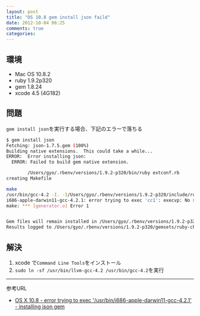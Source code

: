 ```yaml
---
layout: post
title: "OS 10.8 gem install json faild"
date: 2012-10-04 06:25
comments: true
categories: 
---
```


## 環境

- Mac OS 10.8.2
- ruby 1.9.2p320
- gem 1.8.24
- xcode 4.5 (4G182)

## 問題

`gem install json`を実行する場合、下記のエラーで落ちる

```bash
$ gem install json                                                                       *[master][1.9.2-p320] 
Fetching: json-1.7.5.gem (100%)
Building native extensions.  This could take a while...
ERROR:  Error installing json:
  ERROR: Failed to build gem native extension.

        /Users/gyo/.rbenv/versions/1.9.2-p320/bin/ruby extconf.rb
creating Makefile

make
/usr/bin/gcc-4.2 -I. -I/Users/gyo/.rbenv/versions/1.9.2-p320/include/ruby-1.9.1/x86_64-darwin11.3.0 -I/Users/gyo/.rbenv/versions/1.9.2-p320/include/ruby-1.9.1/ruby/backward -I/Users/gyo/.rbenv/versions/1.9.2-p320/include/ruby-1.9.1 -I. -DJSON_GENERATOR -I'/Users/gyo/.rbenv/versions/1.9.2-p320/include'  -D_XOPEN_SOURCE -D_DARWIN_C_SOURCE   -fno-common -O3 -ggdb -Wextra -Wno-unused-parameter -Wno-parentheses -Wpointer-arith -Wwrite-strings -Wno-missing-field-initializers -Wshorten-64-to-32 -Wno-long-long  -pipe -O3 -Wall -O0 -ggdb  -o generator.o -c generator.c
i686-apple-darwin11-gcc-4.2.1: error trying to exec 'cc1': execvp: No such file or directory
make: *** [generator.o] Error 1


Gem files will remain installed in /Users/gyo/.rbenv/versions/1.9.2-p320/gemsets/ruby-china/gems/json-1.7.5 for inspection.
Results logged to /Users/gyo/.rbenv/versions/1.9.2-p320/gemsets/ruby-china/gems/json-1.7.5/ext/json/ext/generator/gem_make.out
```

## 解決

1. xcode で`Command Line Tools`をインストール
2. `sudo ln -sf /usr/bin/llvm-gcc-4.2 /usr/bin/gcc-4.2`を実行

---
参考URL

- [OS X 10.8 - error trying to exec '/usr/bin/i686-apple-darwin11-gcc-4.2.1' - installing json gem](http://stackoverflow.com/questions/11710568/os-x-10-8-error-trying-to-exec-usr-bin-i686-apple-darwin11-gcc-4-2-1-inst)